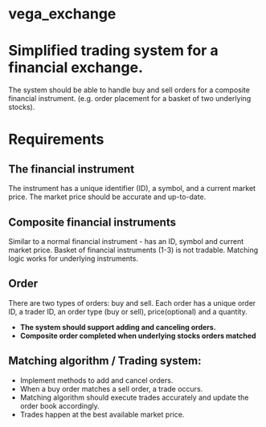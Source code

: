 # vega_exchange

# Simplified trading system for a financial exchange. 
The system should be able to handle buy and sell orders for a composite financial instrument.
(e.g. order placement for a basket of two underlying stocks).

# Requirements

## The financial instrument
The instrument has a unique identifier (ID), a symbol, and a current market price.
The market price should be accurate and up-to-date.

## Composite financial instruments
Similar to a normal financial instrument - has an ID, symbol and current market price.
Basket of financial instruments (1-3) is not tradable. 
Matching logic works for underlying instruments.

## Order
There are two types of orders: buy and sell.
Each order has a unique order ID, a trader ID, an order type (buy or sell),  price(optional) and a quantity.

* **The system should support adding and canceling orders.**
* **Composite order completed when underlying stocks orders matched**

## Matching algorithm / Trading system:

* Implement methods to add and cancel orders.
* When a buy order matches a sell order, a trade occurs.
* Matching algorithm should execute trades accurately and update the order book accordingly.
* Trades happen at the best available market price.


